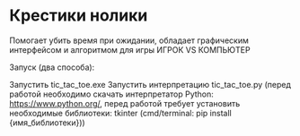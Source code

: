 # Крестики нолики
Помогает убить время при ожидании, обладает графическим интерфейсом и алгоритмом для игры ИГРОК VS КОМПЬЮТЕР

Запуск (два способа):

Запустить tic_tac_toe.exe
Запустить интерпретацию tic_tac_toe.py (перед работой необходимо скачать интерпретатор Python: https://www.python.org/, перед работой требует установить необходимые библиотеки: tkinter (cmd/terminal: pip install {имя_библиотеки}))
